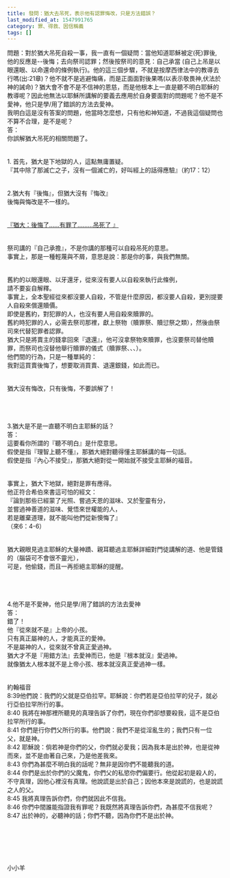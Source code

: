 ```yaml
---
title: 發問：猶大去吊死，表示他有認罪悔改，只是方法錯誤？
last_modified_at: 1547991765
category: 罪、得救、因信稱義
tags: []
---
```


<p>問題：對於猶大吊死自殺一事，我一直有一個疑問：當他知道耶穌被定(死)罪後,他的反應是--後悔；去向祭司認罪；然後按祭司的意見：自己承當 (自己上吊是以眼還眼、以命還命的條例執行)。他的這三個步驟，不就是按摩西律法中的教導去行嗎(出:21章)？他不就不是逃避悔痛，而是正面面對後果嗎(以表示敬畏神,伏法於神的誡命)？猶大會不會不是不信神的恩慈，而是他根本上一直是聽不明白耶穌的教導呢？因此他無法以耶穌所講解的要義去應用於自身要面對的問題呢？他不是不愛神，他只是學/用了錯誤的方法去愛神。 <br/>我明白這是沒有答案的問題，他當時怎麼想，只有他和神知道，不過我這個疑問也不算不合理，是不是呢？<br/><!--more-->答：<br/>你誤解猶大吊死的相關問題了。<br/><br/> <br/>1. 首先，猶大是下地獄的人，這點無庸置疑。<br/>『其中除了那滅亡之子，沒有一個滅亡的，好叫經上的話得應驗』（約17：12）<br/> <br/><br/>2.猶大有『後悔』，但猶大沒有『悔改』<br/>後悔與悔改是不一樣的。<br/> <br/><br/><a href="/posts/269194984">『猶大：後悔了……有罪了………吊死了 』</a><br/> <br/><br/>祭司講的『自己承擔』，不是你講的那種可以自殺吊死的意思。<br/>事實上，那是一種輕蔑與不屑，意思是說：那是你的事，與我們無關。<br/> <br/><br/>舊約的以眼還眼、以牙還牙，從來沒有要人以自殺來執行此條例，<br/>請不要妄自解釋。<br/>事實上，全本聖經從來都沒要人自殺，不管是什麼原因，都沒要人自殺，更別提要人自殺來償還贖價。<br/>即使是舊約，對犯罪的人，也沒有要人用自殺來贖罪的。<br/>舊約時犯罪的人，必需去祭司那裡，獻上祭物（贖罪祭、贖愆祭之類），然後由祭司來代替犯罪者認罪。<br/>猶大只是將賣主的錢拿回來『退還』，他可沒拿祭物來贖罪，也沒要祭司替他贖罪，而祭司也沒替他舉行贖罪的儀式（贖罪祭、、、）。<br/>他們間的行為，只是一種單純的：<br/>我對這買賣後悔了，想要取消買賣、退還銀錢，如此而已。<br/> <br/><br/>猶大沒有悔改，只有後悔，不要誤解了！<br/> <br/> <br/><br/><br/>3.猶大是不是一直聽不明白主耶穌的話？<br/>答：<br/>這要看你所謂的『聽不明白』是什麼意思。<br/>假使是指『理智上聽不懂』，那猶大絕對聽得懂主耶穌講的每一句話。<br/>假使是指『內心不接受』，那猶大絕對從一開始就不接受主耶穌的福音。<br/> <br/><br/>事實上，猶大下地獄，絕對是罪有應得。<br/>他正符合希伯來書這可怕的經文：<br/>『論到那些已經蒙了光照、嘗過天恩的滋味、又於聖靈有分，<br/>並嘗過神善道的滋味、覺悟來世權能的人，<br/>若是離棄道理，就不能叫他們從新懊悔了』<br/>（來6：4-6）<br/> <br/><br/>猶大親眼見過主耶穌的大量神蹟、親耳聽過主耶穌詳細對門徒講解的道、他是管錢的（腦袋可不會很不靈光），<br/>可是，他偷錢，而且一再拒絕主耶穌的提醒。<br/> <br/> <br/><br/><br/>4.他不是不愛神，他只是學/用了錯誤的方法去愛神<br/>答：<br/>錯了！<br/>他『從來就不是』上帝的小孩。<br/>只有真正屬神的人，才能真正的愛神。<br/>不是屬神的人，從來就不曾真正愛過神。<br/>猶大才不是『用錯方法』去愛神而已，他是『根本就沒』愛過神。<br/>就像猶太人根本就不是上帝小孩、根本就沒真正愛過神一樣。<br/> <br/><br/>約翰福音<br/>8:39他們說：我們的父就是亞伯拉罕。耶穌說：你們若是亞伯拉罕的兒子，就必行亞伯拉罕所行的事。<br/>8:40 我將在神那裡所聽見的真理告訴了你們，現在你們卻想要殺我，這不是亞伯拉罕所行的事。<br/>8:41 你們是行你們父所行的事。他們說：我們不是從淫亂生的；我們只有一位父，就是神。<br/>8:42 耶穌說：倘若神是你們的父，你們就必愛我；因為我本是出於神，也是從神而來，並不是由著自己來，乃是他差我來。<br/>8:43 你們為甚麼不明白我的話呢？無非是因你們不能聽我的道。<br/>8:44 你們是出於你們的父魔鬼，你們父的私慾你們偏要行。他從起初是殺人的，不守真理，因他心裡沒有真理。他說謊是出於自己；因他本來是說謊的，也是說謊之人的父。<br/>8:45 我將真理告訴你們，你們就因此不信我。<br/>8:46 你們中間誰能指證我有罪呢？我既然將真理告訴你們，為甚麼不信我呢？<br/>8:47 出於神的，必聽神的話；你們不聽，因為你們不是出於神。<br/> <br/> <br/> <br/><br/><br/><br/>小小羊<br/><br/><br/><br/><br/><br/>
</p>